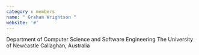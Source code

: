 ```yaml
---
category : members
name: " Graham Wrightson " 
website: '#'
---
```

Department of Computer Science and Software Engineering
The University of Newcastle
Callaghan, Australia

